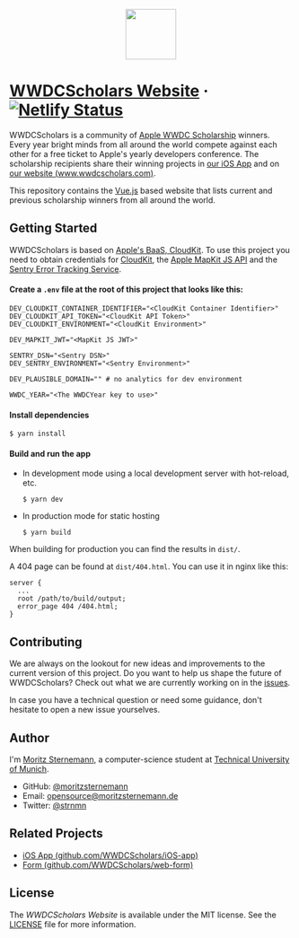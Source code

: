 <p align="center"><a href="https://www.wwdcscholars.com" target="\_blank"><img width="90" height="90" src="https://raw.githubusercontent.com/WWDCScholars/web-app/main/.github/logo.png"></a></p>

# [WWDCScholars Website](https://www.wwdcscholars.com) &middot; [![Netlify Status](https://api.netlify.com/api/v1/badges/dfda3ed0-fe8b-4cc7-a051-f39126a20128/deploy-status)](https://app.netlify.com/sites/wwdcscholars/deploys)
WWDCScholars is a community of [Apple WWDC Scholarship](https://developer.apple.com/wwdc/scholarships/) winners. Every year bright minds from all around the world compete against each other for a free ticket to Apple's yearly developers conference. The scholarship recipients share their winning projects in [our iOS App](https://itunes.apple.com/us/app/scholars-of-wwdc/id999731893?mt=8) and on [our website (www.wwdcscholars.com)](https://www.wwdcscholars.com).

This repository contains the [Vue.js](https://vuejs.org) based website that lists current and previous scholarship winners from all around the world.

## Getting Started
WWDCScholars is based on [Apple's BaaS, CloudKit](https://developer.apple.com/icloud/cloudkit/). To use this project you need to obtain credentials for [CloudKit](https://developer.apple.com/library/content/documentation/DataManagement/Conceptual/CloudKitQuickStart/Introduction/Introduction.html#//apple_ref/doc/uid/TP40014987), the [Apple MapKit JS API](https://developer.apple.com/documentation/mapkitjs/) and the [Sentry Error Tracking Service](https://sentry.io/).

#### Create a `.env` file at the root of this project that looks like this:
```
DEV_CLOUDKIT_CONTAINER_IDENTIFIER="<CloudKit Container Identifier>"
DEV_CLOUDKIT_API_TOKEN="<CloudKit API Token>"
DEV_CLOUDKIT_ENVIRONMENT="<CloudKit Environment>"

DEV_MAPKIT_JWT="<MapKit JS JWT>"

SENTRY_DSN="<Sentry DSN>"
DEV_SENTRY_ENVIRONMENT="<Sentry Environment>"

DEV_PLAUSIBLE_DOMAIN="" # no analytics for dev environment

WWDC_YEAR="<The WWDCYear key to use>"
```

#### Install dependencies
```
$ yarn install
```

#### Build and run the app
- In development mode using a local development server with hot-reload, etc.
  ```
  $ yarn dev
  ```
- In production mode for static hosting
  ```
  $ yarn build
  ```
When building for production you can find the results in `dist/`.

A 404 page can be found at `dist/404.html`. You can use it in nginx like this:
```
server {
  ...
  root /path/to/build/output;
  error_page 404 /404.html;
}
```

## Contributing
We are always on the lookout for new ideas and improvements to the current version of this project. Do you want to help us shape the future of WWDCScholars? Check out what we are currently working on in the [issues](https://github.com/WWDCScholars/web-app/issues).

In case you have a technical question or need some guidance, don't hesitate to open a new issue yourselves.

## Author
I'm [Moritz Sternemann](https://github.com/moritzsternemann), a computer-science student at [Technical University of Munich](https://www.tum.de/).
- GitHub: [@moritzsternemann](https://github.com/moritzsternemann)
- Email: [opensource@moritzsternemann.de](mailto:opensource@moritzsternemann.de)
- Twitter: [@strnmn](https://twitter.com/strnmn)

## Related Projects
- [iOS App (github.com/WWDCScholars/iOS-app)](https://github.com/WWDCScholars/iOS-app)
- [Form (github.com/WWDCScholars/web-form)](https://github.com/WWDCScholars/web-form)

## License
The *WWDCScholars Website* is available under the MIT license. See the [LICENSE](https://github.com/WWDCScholars/web-app/blob/main/LICENSE) file for more information.
